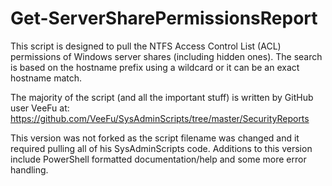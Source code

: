 # Get-ServerSharePermissionsReport
This script is designed to pull the NTFS Access Control List (ACL) permissions of Windows server shares (including hidden ones). The search is based on the hostname prefix using a wildcard or it can be an exact hostname match.

The majority of the script (and all the important stuff) is written by GitHub user VeeFu at: https://github.com/VeeFu/SysAdminScripts/tree/master/SecurityReports

This version was not forked as the script filename was changed and it required pulling all of his SysAdminScripts code. Additions to this version include PowerShell formatted documentation/help and some more error handling.
